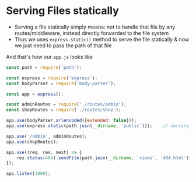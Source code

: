 # Serving Files statically
- Serving a file statically simply means: not to handle that file by any routes/middleware, instead directly forwarded to the file system
- Thus we uses `express.static()` method to serve the file statically & now we just need to pass the path of that file

And that's how our `app.js` looks like
```js
const path = require('path');

const express = require('express');
const bodyParser = require('body-parser');

const app = express();

const adminRoutes = require('./routes/admin');
const shopRoutes = require('./routes/shop');

app.use(bodyParser.urlencoded({extended: false}));
app.use(express.static(path.join(__dirname, 'public')));    // serving public folder statically

app.use('/admin', adminRoutes);
app.use(shopRoutes);

app.use((req, res, next) => {
    res.status(404).sendFile(path.join(__dirname, 'views', '404.html'));
});

app.listen(3000);
```